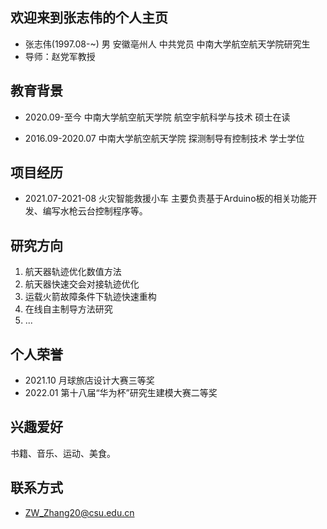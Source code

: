 ## 欢迎来到张志伟的个人主页

- 张志伟(1997.08-~)  男  安徽亳州人 中共党员  中南大学航空航天学院研究生
- 导师：赵党军教授

## 教育背景

- 2020.09-至今   中南大学航空航天学院  航空宇航科学与技术  硕士在读

- 2016.09-2020.07  中南大学航空航天学院  探测制导有控制技术  学士学位

## 项目经历
- 2021.07-2021-08  火灾智能救援小车
主要负责基于Arduino板的相关功能开发、编写水枪云台控制程序等。

## 研究方向
1. 航天器轨迹优化数值方法
2. 航天器快速交会对接轨迹优化
3. 运载火箭故障条件下轨迹快速重构
4. 在线自主制导方法研究
5. ...


## 个人荣誉
- 2021.10  月球旅店设计大赛三等奖
- 2022.01  第十八届“华为杯”研究生建模大赛二等奖


## 兴趣爱好
书籍、音乐、运动、美食。

## 联系方式
- ZW_Zhang20@csu.edu.cn

